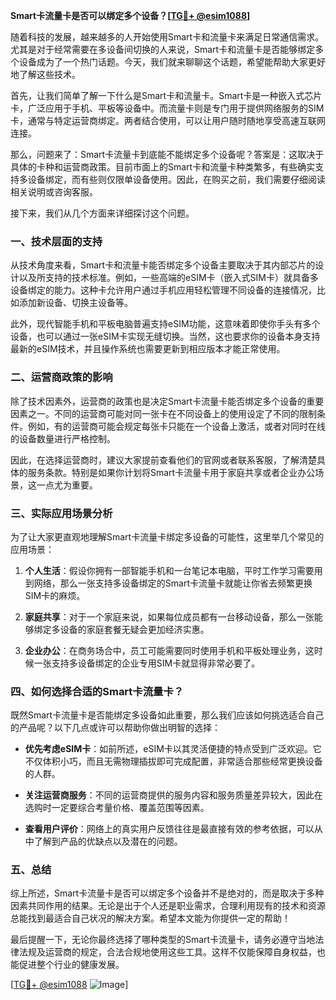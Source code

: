 **Smart卡流量卡是否可以绑定多个设备？[[TG💪+ @esim1088](https://t.me/s/esim1088)]**

随着科技的发展，越来越多的人开始使用Smart卡和流量卡来满足日常通信需求。尤其是对于经常需要在多设备间切换的人来说，Smart卡和流量卡是否能够绑定多个设备成为了一个热门话题。今天，我们就来聊聊这个话题，希望能帮助大家更好地了解这些技术。

首先，让我们简单了解一下什么是Smart卡和流量卡。Smart卡是一种嵌入式芯片卡，广泛应用于手机、平板等设备中。而流量卡则是专门用于提供网络服务的SIM卡，通常与特定运营商绑定。两者结合使用，可以让用户随时随地享受高速互联网连接。

那么，问题来了：Smart卡流量卡到底能不能绑定多个设备呢？答案是：这取决于具体的卡种和运营商政策。目前市面上的Smart卡和流量卡种类繁多，有些确实支持多设备绑定，而有些则仅限单设备使用。因此，在购买之前，我们需要仔细阅读相关说明或咨询客服。

接下来，我们从几个方面来详细探讨这个问题。

### 一、技术层面的支持

从技术角度来看，Smart卡和流量卡能否绑定多个设备主要取决于其内部芯片的设计以及所支持的技术标准。例如，一些高端的eSIM卡（嵌入式SIM卡）就具备多设备绑定的能力。这种卡允许用户通过手机应用轻松管理不同设备的连接情况，比如添加新设备、切换主设备等。

此外，现代智能手机和平板电脑普遍支持eSIM功能，这意味着即使你手头有多个设备，也可以通过一张eSIM卡实现无缝切换。当然，这也要求你的设备本身支持最新的eSIM技术，并且操作系统也需要更新到相应版本才能正常使用。

### 二、运营商政策的影响

除了技术因素外，运营商的政策也是决定Smart卡流量卡能否绑定多个设备的重要因素之一。不同的运营商可能对同一张卡在不同设备上的使用设定了不同的限制条件。例如，有的运营商可能会规定每张卡只能在一个设备上激活，或者对同时在线的设备数量进行严格控制。

因此，在选择运营商时，建议大家提前查看他们的官网或者联系客服，了解清楚具体的服务条款。特别是如果你计划将Smart卡流量卡用于家庭共享或者企业办公场景，这一点尤为重要。

### 三、实际应用场景分析

为了让大家更直观地理解Smart卡流量卡绑定多设备的可能性，这里举几个常见的应用场景：

1. **个人生活**：假设你拥有一部智能手机和一台笔记本电脑，平时工作学习需要用到网络，那么一张支持多设备绑定的Smart卡流量卡就能让你省去频繁更换SIM卡的麻烦。
   
2. **家庭共享**：对于一个家庭来说，如果每位成员都有一台移动设备，那么一张能够绑定多设备的家庭套餐无疑会更加经济实惠。

3. **企业办公**：在商务场合中，员工可能需要同时使用手机和平板处理业务，这时候一张支持多设备绑定的企业专用SIM卡就显得非常必要了。

### 四、如何选择合适的Smart卡流量卡？

既然Smart卡流量卡是否能绑定多设备如此重要，那么我们应该如何挑选适合自己的产品呢？以下几点或许可以帮助你做出明智的选择：

- **优先考虑eSIM卡**：如前所述，eSIM卡以其灵活便捷的特点受到广泛欢迎。它不仅体积小巧，而且无需物理插拔即可完成配置，非常适合那些经常更换设备的人群。
  
- **关注运营商服务**：不同的运营商提供的服务内容和服务质量差异较大，因此在选购时一定要综合考量价格、覆盖范围等因素。

- **查看用户评价**：网络上的真实用户反馈往往是最直接有效的参考依据，可以从中了解到产品的优缺点以及潜在的问题。

### 五、总结

综上所述，Smart卡流量卡是否可以绑定多个设备并不是绝对的，而是取决于多种因素共同作用的结果。无论是出于个人还是职业需求，合理利用现有的技术和资源总能找到最适合自己状况的解决方案。希望本文能为你提供一定的帮助！

最后提醒一下，无论你最终选择了哪种类型的Smart卡流量卡，请务必遵守当地法律法规及运营商的规定，合法合规地使用这些工具。这样不仅能保障自身权益，也能促进整个行业的健康发展。

[[TG💪+ @esim1088](https://t.me/s/esim1088) ![Image](https://i.postimg.cc/4NQfJmqS/Snipaste-2025-05-13-00-14-12.png)]